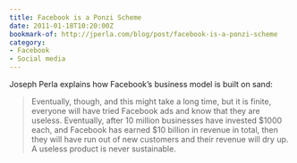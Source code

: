 ```yaml
---
title: Facebook is a Ponzi Scheme
date: 2011-01-18T10:20:00Z
bookmark-of: http://jperla.com/blog/post/facebook-is-a-ponzi-scheme
category:
- Facebook
- Social media
---
```

Joseph Perla explains how Facebook’s business model is built on sand:

> Eventually, though, and this might take a long time, but it is finite, everyone will have tried Facebook ads and know that they are useless. Eventually, after 10 million businesses have invested $1000 each, and Facebook has earned $10 billion in revenue in total, then they will have run out of new customers and their revenue will dry up. A useless product is never sustainable.
